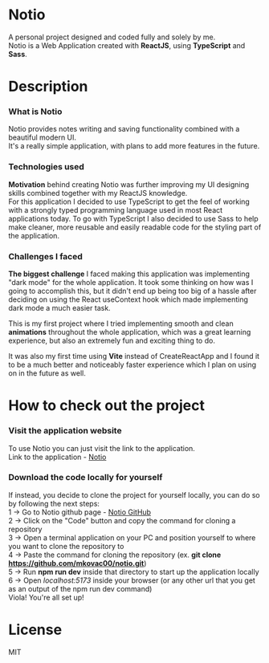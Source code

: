 # Notio

A personal project designed and coded fully and solely by me.  
Notio is a Web Application created with **ReactJS**, using **TypeScript** and **Sass**.

# Description

### What is Notio

Notio provides notes writing and saving functionality combined with a beautiful modern UI.  
It's a really simple application, with plans to add more features in the future.

### Technologies used

**Motivation** behind creating Notio was further improving my UI designing skills combined together with my ReactJS knowledge.  
For this application I decided to use TypeScript to get the feel of working with a strongly typed programming language used in most React applications today. To go with TypeScript I also decided to use Sass to help make cleaner, more reusable and easily readable code for the styling part of the application.

### Challenges I faced

**The biggest challenge** I faced making this application was implementing "dark mode" for the whole application. It took some thinking on how was I going to accomplish this, but it didn't end up being too big of a hassle after deciding on using the React useContext hook which made implementing dark mode a much easier task.

This is my first project where I tried implementing smooth and clean **animations** throughout the whole application, which was a great learning experience, but also an extremely fun and exciting thing to do.

It was also my first time using **Vite** instead of CreateReactApp and I found it to be a much better and noticeably faster experience which I plan on using on in the future as well.

# How to check out the project

### Visit the application website

To use Notio you can just visit the link to the application.  
Link to the application - [Notio](https://shiny-squirrel-08d8be.netlify.app)

### Download the code locally for yourself

If instead, you decide to clone the project for yourself locally, you can do so by following the next steps:  
1 -> Go to Notio github page - [Notio GitHub](https://github.com/mkovac00/notio)  
2 -> Click on the "Code" button and copy the command for cloning a repository  
3 -> Open a terminal application on your PC and position yourself to where you want to clone the repository to  
4 -> Paste the command for cloning the repository (ex. **git clone https://github.com/mkovac00/notio.git**)  
5 -> Run **npm run dev** inside that directory to start up the application locally  
6 -> Open _localhost:5173_ inside your browser (or any other url that you get as an output of the npm run dev command)  
Viola! You're all set up!

# License

MIT
